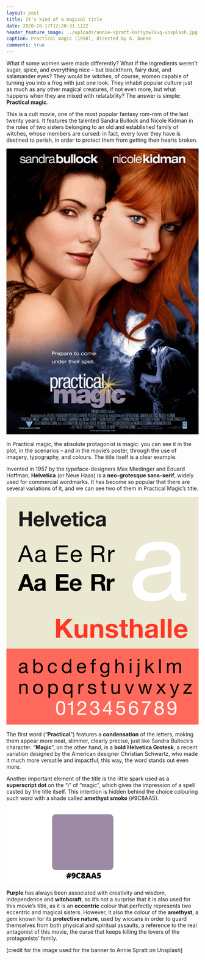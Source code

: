 ```yaml
---
layout: post
title: It's kind of a magical title
date: 2020-10-17T12:20:31.112Z
header_feature_image: ../uploads/annie-spratt-0ariyzw7auq-unsplash.jpg
caption: Practical magic (1998), directed by G. Dunne
comments: true
---
```

What if some women were made differently? What if the ingredients weren’t sugar, spice, and everything nice – but blackthorn, fairy dust, and salamander eyes? They would be witches, of course, women capable of turning you into a frog with just one look. They inhabit popular culture just as much as any other magical creatures, if not even more, but what happens when they are mixed with relatability? The answer is simple: **Practical magic**.

This is a cult movie, one of the most popular fantasy rom-rom of the last twenty years. It features the talented Sandra Bullock and Nicole Kidman in the roles of two sisters belonging to an old and established family of witches, whose members are cursed: in fact, every lover they have is destined to perish, in order to protect them from getting their hearts broken.

![[credit: joblo]](../uploads/mv5bmthhnmfkmzgtnguxos00n2q4lwjlmtctyjdlnjm0ymqzmtvkl2ltywdll2ltywdlxkeyxkfqcgdeqxvyntyxmjaynzg-._v1_.jpg)

In Practical magic, the absolute protagonist is magic: you can see it in the plot, in the scenarios – and in the movie’s poster, through the use of imagery, typography, and colours. The title itself is a clear example.

Invented in 1957 by the typeface-designers Max Miedinger and Eduard Hoffman, **Helvetica** (or Neue Haas) is a **neo-grotesque sans-serif**, widely used for commercial wordmarks. It has become so popular that there are several variations of it, and we can see two of them in Practical Magic’s title.

![[credit: Wikipedia]](../uploads/1200px-helveticaspecimench.svg.png)

The first word (“**Practical**”) features a **condensation** of the letters, making them appear more neat, slimmer, clearly precise, just like Sandra Bullock’s character. “**Magic**”, on the other hand, is a **bold** **Helvetica Grotesk**, a recent variation designed by the American designer Christian Schwartz, who made it much more versatile and impactful; this way, the word stands out even more.

Another important element of the title is the little spark used as a **superscript dot** on the “i” of “magic”, which gives the impression of a spell casted by the title itself. This intention is hidden behind the choice colouring such word with a shade called **amethyst smoke** (#9C8AA5).

![](../uploads/pracol.png)

**Purple** has always been associated with creativity and wisdom, independence and **witchcraft**, so it’s not a surprise that it is also used for this movie’s title, as it is an **eccentric** colour that perfectly represents two eccentric and magical sisters. However, it also the colour of the **amethyst**, a gem known for its **protective nature**, used by wiccans in order to guard themselves from both physical and spiritual assaults, a reference to the real antagonist of this movie, the curse that keeps killing the lovers of the protagonists’ family.



\[credit for the image used for the banner to Annie Spratt on Unsplash]